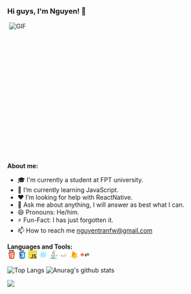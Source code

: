 ### Hi guys, I'm Nguyen! 👋

 <img align="right" alt="GIF" src="https://github.com/abhisheknaiidu/abhisheknaiidu/blob/master/code.gif?raw=true" width="500" height="320" />

**About me:** 
- 🎓 I'm currently a student at FPT university.
- 💪 I’m currently learning JavaScript.
- ❤️ I’m looking for help with ReactNative.
- 💬 Ask me about anything, I will answer as best what I can.
- 😄 Pronouns: He/him.
- ⚡️ Fun-Fact: I has just forgotten it.
- 📫 How to reach me nguyentranfw@gmail.com

**Languages and Tools:**  
<code><img height="20" src="https://raw.githubusercontent.com/github/explore/80688e429a7d4ef2fca1e82350fe8e3517d3494d/topics/html/html.png"></code>
<code><img height="20" src="https://raw.githubusercontent.com/github/explore/80688e429a7d4ef2fca1e82350fe8e3517d3494d/topics/css/css.png"></code>
<code><img height="20" src="https://raw.githubusercontent.com/github/explore/80688e429a7d4ef2fca1e82350fe8e3517d3494d/topics/javascript/javascript.png"></code>
<code><img height="20" src="https://raw.githubusercontent.com/github/explore/80688e429a7d4ef2fca1e82350fe8e3517d3494d/topics/react/react.png"></code>
<code><img height="20" src="https://raw.githubusercontent.com/github/explore/80688e429a7d4ef2fca1e82350fe8e3517d3494d/topics/java/java.png"></code>
<code><img height="20" src="https://raw.githubusercontent.com/github/explore/80688e429a7d4ef2fca1e82350fe8e3517d3494d/topics/mysql/mysql.png"></code>
<code><img height="20" src="https://raw.githubusercontent.com/github/explore/80688e429a7d4ef2fca1e82350fe8e3517d3494d/topics/firebase/firebase.png"></code>
<code><img height="20" src="https://raw.githubusercontent.com/github/explore/80688e429a7d4ef2fca1e82350fe8e3517d3494d/topics/git/git.png"></code>

![Top Langs](https://github-readme-stats.vercel.app/api/top-langs/?username=nguyentran-se&hide=java)
![Anurag's github stats](https://github-readme-stats.vercel.app/api?username=nguyentran-se&theme=react&show_icons=true&include_all_commits=true)

![](https://visitor-badge.glitch.me/badge?page_id=nguyentran-se)



